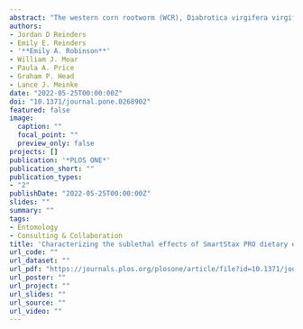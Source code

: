 ```yaml
---
abstract: "The western corn rootworm (WCR), Diabrotica virgifera virgifera LeConte, is an economically important pest of field corn (Zea mays L.) across the United States (U.S.) Corn Belt. Repeated use of transgenic hybrids expressing Bacillus thuringiensis (Bt) proteins has selected for field-evolved resistance to all current rootworm-active Bt proteins. The newest product available for WCR management is SmartStax® PRO, a rootworm-active pyramid containing Cry3Bb1, Cry34/35Ab1 [now reclassified as Gpp34Ab1/Tpp35Ab1] and a new mode of action, DvSnf7 dsRNA. Understanding the fitness of adult WCR after dietary exposure to SmartStax® PRO will identify potential impacts on WCR population dynamics and inform efforts to optimize resistance management strategies. Therefore, the objective of the present study was to characterize the effect of SmartStax® PRO dietary exposure on WCR life history traits. Adult WCR were collected during 2018 and 2019 from emergence tents placed over replicated field plots of SmartStax® PRO or non-rootworm Bt corn at a site with a history of rootworm-Bt trait use and suspected resistance to Cry3Bb1 and Cry34/35Ab1. Adult survival was reduced by 97.1–99.7% in SmartStax® PRO plots relative to the non-rootworm Bt corn plots during the study. Individual male/female pairs were fed different diets of ear tissue to simulate lifetime or adult exposure. Life history parameters measured included adult longevity, adult head capsule width, lifetime female egg production, and egg viability. Results indicate that lifetime or adult exposure to SmartStax® PRO significantly reduced adult longevity and lifetime egg production. Larval exposure to SmartStax® PRO significantly reduced WCR adult size. Results from this study collectively suggest that SmartStax® PRO may negatively impact WCR life history traits, which may lead to reduced population growth when deployed in an area with WCR resistance to Bt traits."
authors:
- Jordan D Reinders
- Emily E. Reinders
- '**Emily A. Robinson**'
- William J. Moar
- Paula A. Price
- Graham P. Head
- Lance J. Meinke
date: "2022-05-25T00:00:00Z"
doi: "10.1371/journal.pone.0268902"
featured: false
image:
  caption: ""
  focal_point: ""
  preview_only: false
projects: []
publication: '*PLOS ONE*'
publication_short: ""
publication_types:
- "2"
publishDate: "2022-05-25T00:00:00Z"
slides: ""
summary: ""
tags:
- Entomology
- Consulting & Collaboration
title: 'Characterizing the sublethal effects of SmartStax PRO dietary exposure on life history traits of 1the western corn rootworm, Diabrotica virgifera virgifera LeConte'
url_code: ""
url_dataset: ""
url_pdf: "https://journals.plos.org/plosone/article/file?id=10.1371/journal.pone.0268902&type=printable"
url_poster: ""
url_project: ""
url_slides: ""
url_source: ""
url_video: ""
---
```

